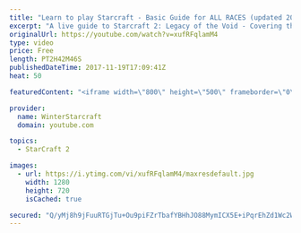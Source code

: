 ```yaml
---
title: "Learn to play Starcraft - Basic Guide for ALL RACES (updated 2017)"
excerpt: "A live guide to Starcraft 2: Legacy of the Void - Covering the basics and build orders for all of the races, and covering the important decisions to be made early in the game.  Not a step by step guide but a demonstration once you have the very basics of the units and races!"
originalUrl: https://youtube.com/watch?v=xufRFqlamM4
type: video
price: Free
length: PT2H42M46S
publishedDateTime: 2017-11-19T17:09:41Z
heat: 50

featuredContent: "<iframe width=\"800\" height=\"500\" frameborder=\"0\" src=\"https://www.youtube.com/embed/xufRFqlamM4\" allow=\"accelerometer; autoplay; encrypted-media; gyroscope; picture-in-picture\" allowfullscreen></iframe>"

provider:
  name: WinterStarcraft
  domain: youtube.com

topics:
  - StarCraft 2

images:
  - url: https://i.ytimg.com/vi/xufRFqlamM4/maxresdefault.jpg
    width: 1280
    height: 720
    isCached: true

secured: "Q/yMj8h9jFuuRTGjTu+Ou9piFZrTbafYBHhJO88MymICX5E+iPqrEhZd1Wc2WRhpWACLJO09HOFiFfGaXXZIjlUEubE3tMXaT+2ARoFW2DbMSPoBwBigZPd9rEv5xFVM2DdoJQL3W2GVkzvoMTE2xIagVpwVW3ar6TYZ5ccrwm9OT0vHEK6G2CUbkIy6iWySAAUGSOeP/agRQOJpdt0Y7xRldiw8WEGhp7WYPbAQdZmP5WwZaU016yPIRUAFd1oF9W0efpCypBElHYlpwTTSNE/OZQZ1kGgpGT1qi5MA7iFTbqvNvY7qyiKXajXgQ7GIG5TC8GG6CWU7G8inylqgPwvGD6S9g8puWAlguyc9W2oc22KEgcdGWQg+YUkZoccyiKsqnxjKkH9CMgFThnqmkHNQmH9IMKqfrKnZ2mXcG9LSG2FZlxOFdilkssjHhxXR;CRGc68MqSbYLyGYWLCR8+A=="
---
```


